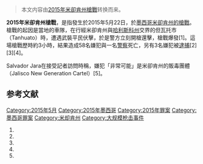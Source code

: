 > 本文内容由[2015年米卻肯州槍戰](https://zh.wikipedia.org/wiki/2015年米卻肯州槍戰)转换而来。


**2015年米卻肯州槍戰**，是指發生於2015年5月22日，於[墨西哥](../Page/墨西哥.md "wikilink")[米卻肯州的](https://zh.wikipedia.org/wiki/米卻肯州 "wikilink")[槍戰](https://zh.wikipedia.org/wiki/槍戰 "wikilink")。槍戰的起因是當地的車隊，在行經米卻肯州與[哈利斯科州](../Page/哈利斯科州.md "wikilink")交界的但瓦托市（Tanhuato）時，遭遇武裝平民伏擊，於是警方立刻開槍還擊，槍戰爆發\[1\]。這場槍戰歷時約3小時，結果造成58名嫌犯與一名[警察](../Page/警察.md "wikilink")死亡，另有3名嫌犯被[逮捕](../Page/逮捕.md "wikilink")\[2\]\[3\]\[4\]。

Salvador Jara在接受記者訪問時稱，嫌犯「非常可能」是米卻肯州的販毒團體（Jalisco New Generation Cartel）\[5\]。

## 参考文献

[Category:2015年5月](https://zh.wikipedia.org/wiki/Category:2015年5月 "wikilink") [Category:2015年墨西哥](https://zh.wikipedia.org/wiki/Category:2015年墨西哥 "wikilink") [Category:2015年罪案](https://zh.wikipedia.org/wiki/Category:2015年罪案 "wikilink") [Category:墨西哥罪案](https://zh.wikipedia.org/wiki/Category:墨西哥罪案 "wikilink") [Category:米却肯州](https://zh.wikipedia.org/wiki/Category:米却肯州 "wikilink") [Category:大规模枪击事件](https://zh.wikipedia.org/wiki/Category:大规模枪击事件 "wikilink")

1.
2.
3.
4.
5.